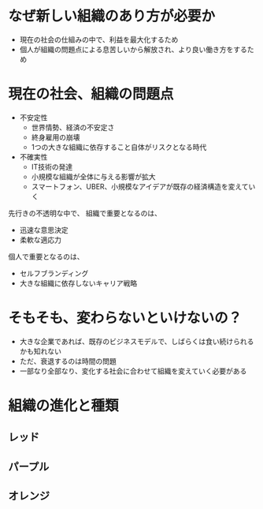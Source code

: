 # なぜ新しい組織のあり方が必要か
- 現在の社会の仕組みの中で、利益を最大化するため
- 個人が組織の問題点による息苦しいから解放され、より良い働き方をするため

# 現在の社会、組織の問題点
- 不安定性
  - 世界情勢、経済の不安定さ
  - 終身雇用の崩壊
  - 1つの大きな組織に依存すること自体がリスクとなる時代
- 不確実性
  - IT技術の発達
  - 小規模な組織が全体に与える影響が拡大
  - スマートフォン、UBER、小規模なアイデアが既存の経済構造を変えていく

先行きの不透明な中で、
組織で重要となるのは、
- 迅速な意思決定
- 柔軟な適応力

個人で重要となるのは、
- セルフブランディング
- 大きな組織に依存しないキャリア戦略

# そもそも、変わらないといけないの？
- 大きな企業であれば、既存のビジネスモデルで、しばらくは食い続けられるかも知れない
- ただ、衰退するのは時間の問題
- 一部なり全部なり、変化する社会に合わせて組織を変えていく必要がある


# 組織の進化と種類

## レッド

## パープル

## オレンジ



